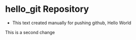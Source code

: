 # hello_git Repository

- This text created manually for pushing github, Hello World

This is a second change
